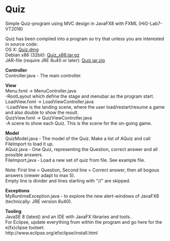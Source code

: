# Quiz
Simple Quiz-program using MVC design in JavaFX8 with FXML (HiG-Lab7-VT2016)<p>
Quiz has been compiled into a program so try that unless you are interested in source code:<br>
OS X: <A HREF=https://kvicktajm.se/apps/osx/Quiz.dmg>Quiz.dmg</A><br>
Debian x86 (32bit): <A HREF=https://kvicktajm.se/apps/debian/Quiz_x86.tar.gz>Quiz_x86.tar.gz</A><br>
JAR-file (require JRE 8u40 or later): <A HREF=https://kvicktajm.se/apps/jar8/Quizjar.zip>Quiz.jar.zip</A><p>

<p><b>Controller</b><br>
Controller.java - The main controller.


<p><b>View</b><br>
Menu.fxml -> MenuController.java<br>
-RootLayout which define the stage and menubar as the program start.<br>
LoadView.fxml -> LoadViewController.java<br>
-LoadView is the landing scene, where the user load/restart/resume a game and also double to show the result.<br>
QuizView.fxml -> QuizViewController.java<br>
-A scene to show each Quiz. This is the scene for the on-going game.<br>

<p><b>Model</b><br>
QuizModel.java - The model of the Quiz. Make a list of AQuiz and call FileImport to load it up.<br>
AQuiz.java  - One Quiz, representing the Question, correct answer and all possible answers.<br>
FileImport.java - Load a new set of quiz from file. See example file.
<p>
Note: First line = Question, Second line = Correct answer, then all bogous answers (viewer adapt to max 5).<br>
Empty line is divider and lines starting with "//" are skipped.<br>

<p><b>Exceptions</b><br>
MyRuntimeException.java - to explore the new alert-windows of JavaFX8 (technically: JRE version 8u40).

<p>
<p><b>Tooling</b><br>
JavaSE 8 (latest) and an IDE with JavaFX libraries and tools.<br>
For Eclipse, update everything from within the program and go here for the e(fx)clipse toolset:<br> http://www.eclipse.org/efxclipse/install.html<br>
